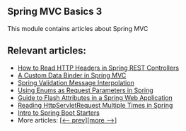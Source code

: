 ## Spring MVC Basics 3

This module contains articles about Spring MVC

## Relevant articles:
- [How to Read HTTP Headers in Spring REST Controllers](https://www.baeldung.com/spring-rest-http-headers)
- [A Custom Data Binder in Spring MVC](https://www.baeldung.com/spring-mvc-custom-data-binder)
- [Spring Validation Message Interpolation](https://www.baeldung.com/spring-validation-message-interpolation)
- [Using Enums as Request Parameters in Spring](https://www.baeldung.com/spring-enum-request-param)
- [Guide to Flash Attributes in a Spring Web Application](https://www.baeldung.com/spring-web-flash-attributes)
- [Reading HttpServletRequest Multiple Times in Spring](https://www.baeldung.com/spring-reading-httpservletrequest-multiple-times)
- [Intro to Spring Boot Starters](https://www.baeldung.com/spring-boot-starters)
- More articles: [[<-- prev]](../spring-mvc-basics-2)[[more -->]](../spring-mvc-basics-4)